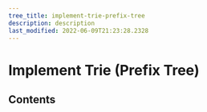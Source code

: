 ```yaml
---
tree_title: implement-trie-prefix-tree
description: description
last_modified: 2022-06-09T21:23:28.2328
---
```


# Implement Trie (Prefix Tree)

## Contents
